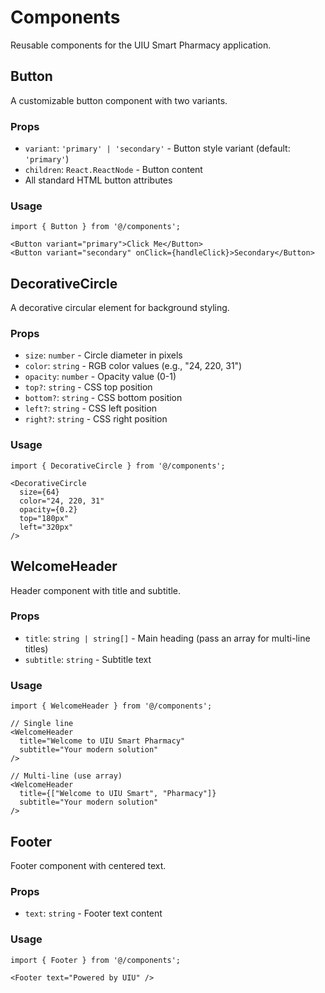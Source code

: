 # Components

Reusable components for the UIU Smart Pharmacy application.

## Button

A customizable button component with two variants.

### Props
- `variant`: `'primary' | 'secondary'` - Button style variant (default: `'primary'`)
- `children`: `React.ReactNode` - Button content
- All standard HTML button attributes

### Usage
```tsx
import { Button } from '@/components';

<Button variant="primary">Click Me</Button>
<Button variant="secondary" onClick={handleClick}>Secondary</Button>
```

## DecorativeCircle

A decorative circular element for background styling.

### Props
- `size`: `number` - Circle diameter in pixels
- `color`: `string` - RGB color values (e.g., "24, 220, 31")
- `opacity`: `number` - Opacity value (0-1)
- `top?`: `string` - CSS top position
- `bottom?`: `string` - CSS bottom position
- `left?`: `string` - CSS left position
- `right?`: `string` - CSS right position

### Usage
```tsx
import { DecorativeCircle } from '@/components';

<DecorativeCircle 
  size={64}
  color="24, 220, 31"
  opacity={0.2}
  top="180px"
  left="320px"
/>
```

## WelcomeHeader

Header component with title and subtitle.

### Props
- `title`: `string | string[]` - Main heading (pass an array for multi-line titles)
- `subtitle`: `string` - Subtitle text

### Usage
```tsx
import { WelcomeHeader } from '@/components';

// Single line
<WelcomeHeader 
  title="Welcome to UIU Smart Pharmacy"
  subtitle="Your modern solution"
/>

// Multi-line (use array)
<WelcomeHeader 
  title={["Welcome to UIU Smart", "Pharmacy"]}
  subtitle="Your modern solution"
/>
```

## Footer

Footer component with centered text.

### Props
- `text`: `string` - Footer text content

### Usage
```tsx
import { Footer } from '@/components';

<Footer text="Powered by UIU" />
```

